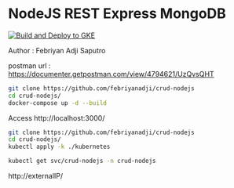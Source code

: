 # NodeJS REST Express MongoDB

[![Build and Deploy to GKE](https://github.com/febriyanadji/crud-nodejs/actions/workflows/github-actions-demo.yml/badge.svg)](https://github.com/febriyanadji/crud-nodejs/actions/workflows/github-actions-demo.yml)

Author : Febriyan Adji Saputro

postman url : https://documenter.getpostman.com/view/4794621/UzQvsQHT

```sh
git clone https://github.com/febriyanadji/crud-nodejs
cd crud-nodejs/
docker-compose up -d --build
```

Access http://localhost:3000/

```sh
git clone https://github.com/febriyanadji/crud-nodejs
cd crud-nodejs/
kubectl apply -k ./kubernetes
```

```sh
kubectl get svc/crud-nodejs -n crud-nodejs
```

http://externalIP/
